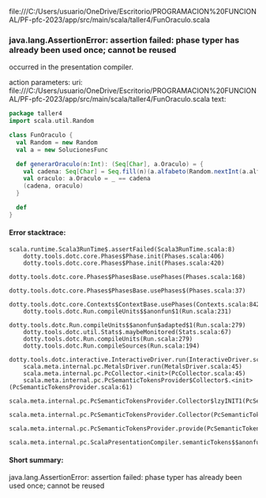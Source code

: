 file:///C:/Users/usuario/OneDrive/Escritorio/PROGRAMACION%20FUNCIONAL/PF-pfc-2023/app/src/main/scala/taller4/FunOraculo.scala
### java.lang.AssertionError: assertion failed: phase typer has already been used once; cannot be reused

occurred in the presentation compiler.

action parameters:
uri: file:///C:/Users/usuario/OneDrive/Escritorio/PROGRAMACION%20FUNCIONAL/PF-pfc-2023/app/src/main/scala/taller4/FunOraculo.scala
text:
```scala
package taller4
import scala.util.Random

class FunOraculo {
  val Random = new Random
  val a = new SolucionesFunc

  def generarOraculo(n:Int): (Seq[Char], a.Oraculo) = {
    val cadena: Seq[Char] = Seq.fill(n)(a.alfabeto(Random.nextInt(a.alfabeto.size)))
    val oraculo: a.Oraculo = _ == cadena
    (cadena, oraculo)
  }

  def
}

```



#### Error stacktrace:

```
scala.runtime.Scala3RunTime$.assertFailed(Scala3RunTime.scala:8)
	dotty.tools.dotc.core.Phases$Phase.init(Phases.scala:406)
	dotty.tools.dotc.core.Phases$Phase.init(Phases.scala:420)
	dotty.tools.dotc.core.Phases$PhasesBase.usePhases(Phases.scala:168)
	dotty.tools.dotc.core.Phases$PhasesBase.usePhases$(Phases.scala:37)
	dotty.tools.dotc.core.Contexts$ContextBase.usePhases(Contexts.scala:842)
	dotty.tools.dotc.Run.compileUnits$$anonfun$1(Run.scala:231)
	dotty.tools.dotc.Run.compileUnits$$anonfun$adapted$1(Run.scala:279)
	dotty.tools.dotc.util.Stats$.maybeMonitored(Stats.scala:67)
	dotty.tools.dotc.Run.compileUnits(Run.scala:279)
	dotty.tools.dotc.Run.compileSources(Run.scala:194)
	dotty.tools.dotc.interactive.InteractiveDriver.run(InteractiveDriver.scala:165)
	scala.meta.internal.pc.MetalsDriver.run(MetalsDriver.scala:45)
	scala.meta.internal.pc.PcCollector.<init>(PcCollector.scala:45)
	scala.meta.internal.pc.PcSemanticTokensProvider$Collector$.<init>(PcSemanticTokensProvider.scala:61)
	scala.meta.internal.pc.PcSemanticTokensProvider.Collector$lzyINIT1(PcSemanticTokensProvider.scala:61)
	scala.meta.internal.pc.PcSemanticTokensProvider.Collector(PcSemanticTokensProvider.scala:61)
	scala.meta.internal.pc.PcSemanticTokensProvider.provide(PcSemanticTokensProvider.scala:90)
	scala.meta.internal.pc.ScalaPresentationCompiler.semanticTokens$$anonfun$1(ScalaPresentationCompiler.scala:99)
```
#### Short summary: 

java.lang.AssertionError: assertion failed: phase typer has already been used once; cannot be reused